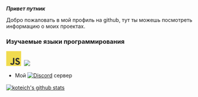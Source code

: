 ***Привет путник***

Добро пожаловать в мой профиль на github, тут ты можешь посмотреть информацию о моих проектах.

### Изучаемые языки программирования

<img height="40" src="https://raw.githubusercontent.com/github/explore/80688e429a7d4ef2fca1e82350fe8e3517d3494d/topics/javascript/javascript.png">  <img height="40">
<img height="40" src="https://camo.githubusercontent.com/888e388801f947dec7c3d843942c277af25fe2b1aed1821542c4e711f210312a/68747470733a2f2f75706c6f61642e77696b696d656469612e6f72672f77696b6970656469612f636f6d6d6f6e732f7468756d622f632f63332f507974686f6e2d6c6f676f2d6e6f746578742e7376672f37363870782d507974686f6e2d6c6f676f2d6e6f746578742e7376672e706e67">  <img height="40">

* Мой [![Discord](https://discordapp.com/api/guilds/787320846405599273/widget.png)](https://discord.gg/skWQrNgXtS) сервер
 
 <div style="width: 50%">
<a href="https://github.com/Koteich-dev">
  <img align="center" src="https://github-readme-stats.anuraghazra1.vercel.app/api?username=koteich-dev&show_icons=true&include_all_commits=true&theme=synthwave" alt="koteich's github stats"
</a>
